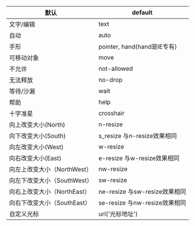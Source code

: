 | 默认                        | default                       |
| --------------------------- | ----------------------------- |
| 文字/编辑                   | text                          |
| 自动                        | auto                          |
| 手形                        | pointer, hand(hand是IE专有)   |
| 可移动对象                  | move                          |
| 不允许                      | not-allowed                   |
| 无法释放                    | no-drop                       |
| 等待/沙漏                   | wait                          |
| 帮助                        | help                          |
| 十字准星                    | crosshair                     |
| 向上改变大小(North)         | n-resize                      |
| 向下改变大小(South)         | s_resize 与n-resize效果相同   |
| 向左改变大小(West)          | w-resize                      |
| 向右改变大小(East)          | e-resize 与w-resize效果相同   |
| 向左上改变大小（NorthWest） | nw-resize                     |
| 向左下改变大小（SouthWest） | sw-resize                     |
| 向右上改变大小（NorthEast） | ne-resize 与sw-resize效果相同 |
| 向右下改变大小（SouthEast） | se-resize 与nw-resize效果相同 |
| 自定义光标                  | url('光标地址')               |